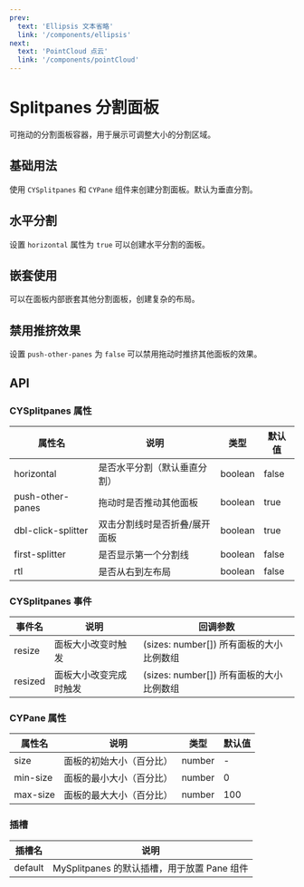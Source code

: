 ```yaml
---
prev: 
  text: 'Ellipsis 文本省略'
  link: '/components/ellipsis'
next: 
  text: 'PointCloud 点云'
  link: '/components/pointCloud'
---
```


# Splitpanes 分割面板

可拖动的分割面板容器，用于展示可调整大小的分割区域。

<AnchorNav />

## 基础用法

使用 `CYSplitpanes` 和 `CYPane` 组件来创建分割面板。默认为垂直分割。

<preview component_name="splitpanes/basic">
  <template #default>
    <SplitpanesBasic />
  </template>
</preview>

## 水平分割

设置 `horizontal` 属性为 `true` 可以创建水平分割的面板。

<preview component_name="splitpanes/horizontal">
  <template #default>
    <SplitpanesHorizontal />
  </template>
</preview>

## 嵌套使用

可以在面板内部嵌套其他分割面板，创建复杂的布局。

<preview component_name="splitpanes/nested">
  <template #default>
    <SplitpanesNested />
  </template>
</preview>

## 禁用推挤效果

设置 `push-other-panes` 为 `false` 可以禁用拖动时推挤其他面板的效果。

<preview component_name="splitpanes/no-push">
  <template #default>
    <SplitpanesNoPush />
  </template>
</preview>

## API

### CYSplitpanes 属性

| 属性名 | 说明 | 类型 | 默认值 |
|--------|------|------|--------|
| horizontal | 是否水平分割（默认垂直分割） | boolean | false |
| push-other-panes | 拖动时是否推动其他面板 | boolean | true |
| dbl-click-splitter | 双击分割线时是否折叠/展开面板 | boolean | true |
| first-splitter | 是否显示第一个分割线 | boolean | false |
| rtl | 是否从右到左布局 | boolean | false |

### CYSplitpanes 事件

| 事件名 | 说明 | 回调参数 |
|--------|------|----------|
| resize | 面板大小改变时触发 | (sizes: number[]) 所有面板的大小比例数组 |
| resized | 面板大小改变完成时触发 | (sizes: number[]) 所有面板的大小比例数组 |

### CYPane 属性

| 属性名 | 说明 | 类型 | 默认值 |
|--------|------|------|--------|
| size | 面板的初始大小（百分比） | number | - |
| min-size | 面板的最小大小（百分比） | number | 0 |
| max-size | 面板的最大大小（百分比） | number | 100 |

### 插槽

| 插槽名 | 说明 |
|--------|------|
| default | MySplitpanes 的默认插槽，用于放置 Pane 组件 |
